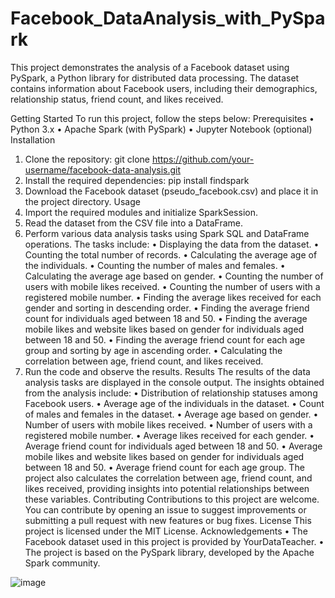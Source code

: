 # Facebook_DataAnalysis_with_PySpark
This project demonstrates the analysis of a Facebook dataset using PySpark, a Python library for distributed data processing. The dataset contains information about Facebook users, including their demographics, relationship status, friend count, and likes received.

Getting Started
To run this project, follow the steps below:
Prerequisites
•	Python 3.x
•	Apache Spark (with PySpark)
•	Jupyter Notebook (optional)
Installation
1.	Clone the repository:
git clone https://github.com/your-username/facebook-data-analysis.git
2.	Install the required dependencies:
pip install findspark
3.	Download the Facebook dataset (pseudo_facebook.csv) and place it in the project directory.
Usage
1.	Import the required modules and initialize SparkSession.
2.	Read the dataset from the CSV file into a DataFrame.
3.	Perform various data analysis tasks using Spark SQL and DataFrame operations. The tasks include:
•	Displaying the data from the dataset.
•	Counting the total number of records.
•	Calculating the average age of the individuals.
•	Counting the number of males and females.
•	Calculating the average age based on gender.
•	Counting the number of users with mobile likes received.
•	Counting the number of users with a registered mobile number.
•	Finding the average likes received for each gender and sorting in descending order.
•	Finding the average friend count for individuals aged between 18 and 50.
•	Finding the average mobile likes and website likes based on gender for individuals aged between 18 and 50.
•	Finding the average friend count for each age group and sorting by age in ascending order.
•	Calculating the correlation between age, friend count, and likes received.
4.	Run the code and observe the results.
Results
The results of the data analysis tasks are displayed in the console output. The insights obtained from the analysis include:
•	Distribution of relationship statuses among Facebook users.
•	Average age of the individuals in the dataset.
•	Count of males and females in the dataset.
•	Average age based on gender.
•	Number of users with mobile likes received.
•	Number of users with a registered mobile number.
•	Average likes received for each gender.
•	Average friend count for individuals aged between 18 and 50.
•	Average mobile likes and website likes based on gender for individuals aged between 18 and 50.
•	Average friend count for each age group.
The project also calculates the correlation between age, friend count, and likes received, providing insights into potential relationships between these variables.
Contributing
Contributions to this project are welcome. You can contribute by opening an issue to suggest improvements or submitting a pull request with new features or bug fixes.
License
This project is licensed under the MIT License.
Acknowledgements
•	The Facebook dataset used in this project is provided by YourDataTeacher.
•	The project is based on the PySpark library, developed by the Apache Spark community.

![image](https://github.com/TechnologyTherapist/Facebook_DataAnalysis_with_PySpark/assets/59865773/e48a5fd9-c3cb-4693-a86f-5403cfdec263)



